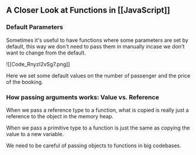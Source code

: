 ## A Closer Look at Functions in [[JavaScript]]
### Default Parameters
Sometimes it's useful to have functions where some parameters are set by default, this way we don't need to pass them in manually incase we don't want to change from the default.

![[Code_RnyzI2vSg7.png]]

Here we set some default values on the number of passenger and the price of the booking.

### How passing arguments works: Value vs. Reference
When we pass a reference type to a function, what is copied is really just a reference to the object in the memory heap. 

When we pass a primitive type to a function is just the same as copying the value to a new variable.

We need to be careful of passing objects to functions in big codebases.

